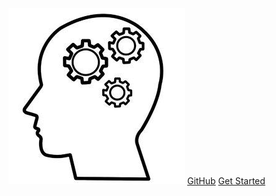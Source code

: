 ![logo](resource\pic\a5a4ce979ba8483996d6cf912911b1a8.jpg)
[GitHub](https://github.com/tkang4912/knowledgeRepository)
[Get Started](README.md)
